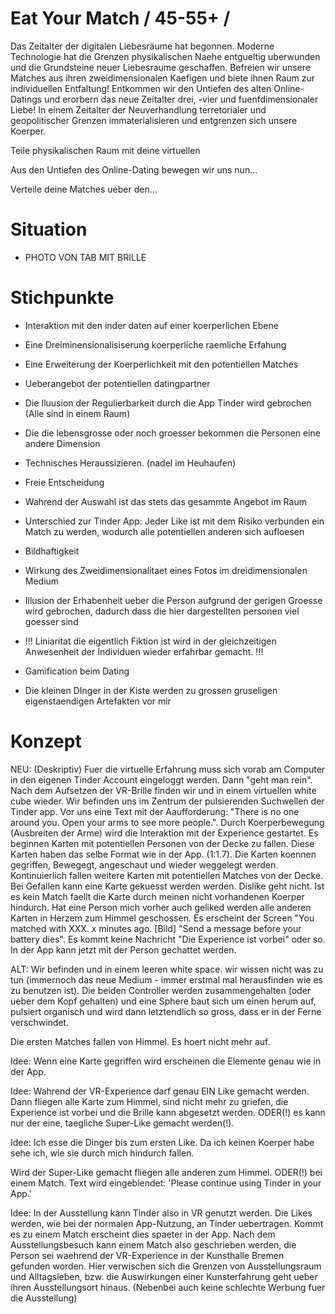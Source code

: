 # Eat Your Match / 45-55+ / 

Das Zeitalter der digitalen Liebesräume hat begonnen.
Moderne Technologie hat die Grenzen physikalischen Naehe entgueltig uberwunden und die Grundsteine neuer Liebesraume geschaffen.
Befreien wir unsere Matches aus ihren zweidimensionalen Kaefigen und biete ihnen Raum zur individuellen Entfaltung! 
Entkommen wir den Untiefen des alten Online-Datings und erorbern das neue Zeitalter drei, -vier und fuenfdimensionaler Liebe!
In einem Zeitalter der Neuverhandlung terretorialer und geopolitischer Grenzen immaterialisieren und entgrenzen sich unsere Koerper. 

Teile physikalischen Raum mit deine virtuellen 

Aus den Untiefen des Online-Dating bewegen wir uns nun... 

Verteile deine Matches ueber den...

# Situation

- PHOTO VON TAB MIT BRILLE 

# Stichpunkte


- Interaktion mit den inder daten auf einer koerperlichen Ebene
- Eine Dreiminensionalisiserung koerperliche raemliche Erfahung
- Eine Erweiterung der Koerperlichkeit mit den potentiellen Matches
- Ueberangebot der potentiellen datingpartner
- Die Iluusion der Regulierbarkeit durch die App Tinder wird gebrochen
(Alle sind in einem Raum)
- Die die lebensgrosse oder noch groesser bekommen die Personen eine andere Dimension
- Technisches Heraussizieren. (nadel im Heuhaufen)
- Freie Entscheidung 
- Wahrend der Auswahl ist das stets das gesammte Angebot im Raum 
- Unterschied zur Tinder App: Jeder Like ist mit dem Risiko verbunden ein Match zu werden, wodurch alle potentiellen anderen sich aufloesen

- Bildhaftigkeit
- Wirkung des Zweidimensionalitaet eines Fotos im dreidimensionalen Medium
- Illusion der Erhabenheit ueber die Person aufgrund der gerigen Groesse wird gebrochen, dadurch dass die hier dargestellten personen viel goesser sind
- !!! Liniaritat die eigentlich Fiktion ist wird in der gleichzeitigen Anwesenheit der Individuen wieder erfahrbar gemacht. !!!
- Gamification beim Dating
- Die kleinen DInger in der Kiste werden zu grossen gruseligen eigenstaendigen Artefakten vor mir

# Konzept

NEU:
(Deskriptiv)
Fuer die virtuelle Erfahrung muss sich vorab am Computer in den eigenen Tinder Account eingeloggt werden. Dann "geht man rein". Nach dem Aufsetzen der VR-Brille finden wir und in einem virtuellen white cube wieder. Wir befinden uns im Zentrum der pulsierenden Suchwellen der Tinder app. Vor uns eine Text mit der Aaufforderung: "There is no one around you. Open your arms to see more people.". Durch Koerperbewegung (Ausbreiten der Arme) wird die Interaktion mit der Experience gestartet.
Es beginnen Karten mit potentiellen Personen von der Decke zu fallen. Diese Karten haben das selbe Format wie in der App. (1:1.7). Die Karten koennen gegriffen, Bewegegt, angeschaut und wieder weggelegt werden. Kontinuierlich fallen weitere Karten mit potentiellen Matches von der Decke. Bei Gefallen kann eine Karte gekuesst werden werden. Dislike geht nicht. Ist es kein Match faellt die Karte durch meinen nicht vorhandenen Koerper hindurch. Hat eine Person mich vorher auch geliked werden alle anderen Karten in Herzem zum Himmel geschossen. Es erscheint der Screen "You matched with XXX. x minutes ago. [Bild] "Send a message before your battery dies".
Es kommt keine Nachricht "Die Experience ist vorbei" oder so.
In der App kann jetzt mit der Person gechattet werden.

ALT:
Wir befinden und in einem leeren white space. wir wissen nicht was zu tun (immernoch das neue Medium - immer erstmal mal herausfinden wie es zu benutzen ist).
Die beiden Controller werden zusammengehalten (oder ueber dem Kopf gehalten) und 
eine Sphere baut sich um einen herum auf, pulsiert organisch und wird dann letztendlich so gross, dass er in der Ferne verschwindet.

Die ersten Matches fallen von Himmel. Es hoert nicht mehr auf.

Idee:
Wenn eine Karte gegriffen wird erscheinen die Elemente genau wie in der App.

Idee:
Wahrend der VR-Experience darf genau EIN Like gemacht werden.
Dann fliegen alle Karte zum Himmel, sind nicht mehr zu griefen, die Experience ist vorbei und die Brille kann abgesetzt werden.
ODER(!) es kann nur der eine, taegliche Super-Like gemacht werden(!).

Idee:
Ich esse die Dinger bis zum ersten Like. Da ich keinen Koerper habe sehe ich, wie sie durch mich hindurch fallen.

Wird der Super-Like gemacht fliegen alle anderen zum Himmel.
ODER(!) bei einem Match.
Text wird eingeblendet:
'Please continue using Tinder in your App.'

Idee:
In der Ausstellung kann Tinder also in VR genutzt werden. Die Likes werden, wie bei der normalen App-Nutzung, an Tinder uebertragen. Kommt es zu einem Match erscheint dies spaeter in der App. 
Nach dem Ausstellungsbesuch kann einem Match also geschrieben werden, die Person sei waehrend der VR-Experience in der Kunsthalle Bremen gefunden worden.
Hier verwischen sich die Grenzen von Ausstellungsraum und Alltagsleben, bzw. die Auswirkungen einer Kunsterfahrung geht ueber ihren Ausstellungsort hinaus.
(Nebenbei auch keine schlechte Werbung fuer die Ausstellung)